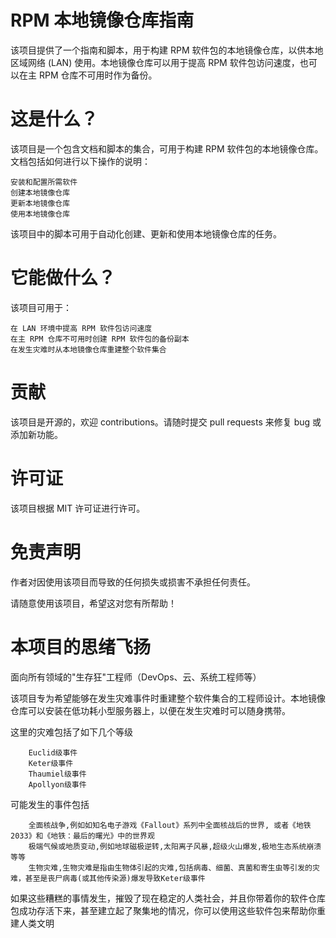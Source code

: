 # RPM 本地镜像仓库指南

该项目提供了一个指南和脚本，用于构建 RPM 软件包的本地镜像仓库，以供本地区域网络 (LAN) 使用。本地镜像仓库可以用于提高 RPM 软件包访问速度，也可以在主 RPM 仓库不可用时作为备份。

# 这是什么？

该项目是一个包含文档和脚本的集合，可用于构建 RPM 软件包的本地镜像仓库。文档包括如何进行以下操作的说明：

    安装和配置所需软件
    创建本地镜像仓库
    更新本地镜像仓库
    使用本地镜像仓库

该项目中的脚本可用于自动化创建、更新和使用本地镜像仓库的任务。

# 它能做什么？

该项目可用于：

    在 LAN 环境中提高 RPM 软件包访问速度
    在主 RPM 仓库不可用时创建 RPM 软件包的备份副本
    在发生灾难时从本地镜像仓库重建整个软件集合

# 贡献

该项目是开源的，欢迎 contributions。请随时提交 pull requests 来修复 bug 或添加新功能。

# 许可证

该项目根据 MIT 许可证进行许可。

# 免责声明

作者对因使用该项目而导致的任何损失或损害不承担任何责任。

请随意使用该项目，希望这对您有所帮助！

# 本项目的思绪飞扬

面向所有领域的"生存狂"工程师（DevOps、云、系统工程师等）

该项目专为希望能够在发生灾难事件时重建整个软件集合的工程师设计。本地镜像仓库可以安装在低功耗小型服务器上，以便在发生灾难时可以随身携带。

这里的灾难包括了如下几个等级

```
    Euclid级事件
    Keter级事件
    Thaumiel级事件
    Apollyon级事件
```

可能发生的事件包括

```
    全面核战争,例如如知名电子游戏《Fallout》系列中全面核战后的世界, 或者《地铁2033》和《地铁：最后的曙光》中的世界观
    极端气候或地质变动,例如地球磁极逆转,太阳离子风暴,超级火山爆发,极地生态系统崩溃等等
    生物灾难,生物灾难是指由生物体引起的灾难,包括病毒、细菌、真菌和寄生虫等引发的灾难，甚至是丧尸病毒(或其他传染源)爆发导致Keter级事件
```

如果这些糟糕的事情发生，摧毁了现在稳定的人类社会，并且你带着你的软件仓库包成功存活下来，甚至建立起了聚集地的情况，你可以使用这些软件包来帮助你重建人类文明
